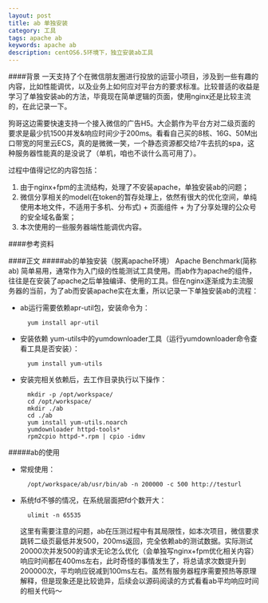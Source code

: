 ```yaml
---
layout: post
title: ab 单独安装
category: 工具
tags: apache ab
keywords: apache ab
description: centOS6.5环境下，独立安装ab工具
---
```


####背景
一天支持了个在微信朋友圈进行投放的运营小项目，涉及到一些有趣的内容，比如性能调优，以及业务上如何应对平台方的要求标准。比较普适的收益是学习了单独安装ab的方法，毕竟现在简单逻辑的页面，使用nginx还是比较主流的，在此记录一下。

狗哥这边需要快速支持一个接入微信的广告H5。大企鹅作为平台方对二级页面的要求是最少抗1500并发&响应时间少于200ms。看看自己买的8核、16G、50M出口带宽的阿里云ECS，真的是微微一笑，一个静态资源都交给7牛去抗的spa，这种服务器性能真的是没说了（单机，咱也不谈什么高可用了）。

过程中值得记忆的内容包括：
1. 由于nginx+fpm的主流结构，处理了不安装apache，单独安装ab的问题；
2. 微信分享相关的model(在token的暂存处理上，依然有很大的优化空间，单纯使用本地文件，不适用于多机、分布式) + 页面组件 + 为了分享处理的公众号的安全域名备案；
3. 本次使用的一些服务器端性能调优内容。

####参考资料

####正文
#####ab的单独安装（脱离apache环境）
Apache Benchmark(简称ab) 简单易用，通常作为入门级的性能测试工具使用。而ab作为apache的组件，往往是在安装了apache之后单独编译、使用的工具。但在nginx逐渐成为主流服务器的当前，为了ab而安装apache实在太重，所以记录一下单独安装ab的流程：

- ab运行需要依赖apr-util包，安装命令为：  

		yum install apr-util
		
- 安装依赖 yum-utils中的yumdownloader工具（运行yumdownloader命令查看工具是否安装）：

		yum install yum-utils
			
- 安装完相关依赖后，去工作目录执行以下操作：

		mkdir -p /opt/workspace/
		cd /opt/workspace/
		mkdir ./ab
		cd ./ab
		yum install yum-utils.noarch
		yumdownloader httpd-tools*
		rpm2cpio httpd-*.rpm | cpio -idmv
		
#####ab的使用
- 常规使用：
     
		/opt/workspace/ab/usr/bin/ab -n 200000 -c 500 http://testurl

- 系统fd不够的情况，在系统层面把fd个数开大：
		
		ulimit -n 65535
			
	这里有需要注意的问题，ab在压测过程中有其局限性，如本次项目，微信要求跳转二级页最低并发500，200ms返回，完全依赖ab的测试数据。实际测试20000次并发500的请求无论怎么优化（会单独写nginx+fpm优化相关内容）响应时间都在400ms左右，此时奇怪的事情发生了，将总请求次数提升到200000次，平均响应锐减到100ms左右。虽然有服务器程序需要预热等原理解释，但是现象还是比较诡异，后续会以源码阅读的方式看看ab平均响应时间的相关代码～
	
	
	
		


